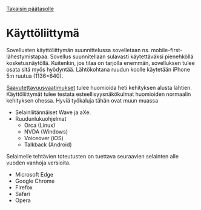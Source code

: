 [Takaisin päätasolle](./README.md)

# Käyttöliittymä

Sovellusten käyttöliittymän suunnittelussa sovelletaan
ns. mobile-first-lähestymistapaa. Sovellus suunnitellaan sulavasti käytettäväksi
pienehköllä kosketusnäytöllä. Kuitenkin, jos tilaa on tarjolla enemmän,
sovelluksen tulee osata sitä myös hyödyntää. Lähtökohtana ruudun koolle
käytetään iPhone 5:n ruutua (1136×640).

[Saavutettavuusvaatimukset](./vaatimukset/0029-saavutettavuustaso-on-wcag-1-2-aa.md) tulee
huomioida heti kehityksen alusta lähtien. Käyttöliittymät tulee testata
esteellisyysnäkökulmat huomioiden normaalin kehityksen ohessa. Hyviä työkaluja tähän ovat
muun muassa

 - Selainliitännäiset Wave ja aXe.
 - Ruudunlukuohjelmat
   - Orca (Linux)
   - NVDA (Windows)
   - Voiceover (iOS)
   - Talkback (Android)

Selaimelle tehtävien toteutusten on tuettava seuraavien selainten alle vuoden
vanhoja versioita.

 - Microsoft Edge
 - Google Chrome
 - Firefox
 - Safari
 - Opera

 

